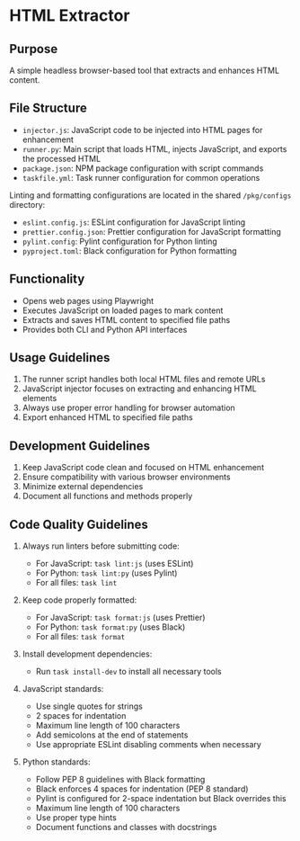 # HTML Extractor

## Purpose
A simple headless browser-based tool that extracts and enhances HTML content.

## File Structure
- `injector.js`: JavaScript code to be injected into HTML pages for enhancement
- `runner.py`: Main script that loads HTML, injects JavaScript, and exports the processed HTML
- `package.json`: NPM package configuration with script commands
- `taskfile.yml`: Task runner configuration for common operations

Linting and formatting configurations are located in the shared `/pkg/configs` directory:
- `eslint.config.js`: ESLint configuration for JavaScript linting
- `prettier.config.json`: Prettier configuration for JavaScript formatting
- `pylint.config`: Pylint configuration for Python linting
- `pyproject.toml`: Black configuration for Python formatting

## Functionality
- Opens web pages using Playwright
- Executes JavaScript on loaded pages to mark content
- Extracts and saves HTML content to specified file paths
- Provides both CLI and Python API interfaces

## Usage Guidelines
1. The runner script handles both local HTML files and remote URLs
2. JavaScript injector focuses on extracting and enhancing HTML elements
3. Always use proper error handling for browser automation
4. Export enhanced HTML to specified file paths

## Development Guidelines
1. Keep JavaScript code clean and focused on HTML enhancement
2. Ensure compatibility with various browser environments
3. Minimize external dependencies
4. Document all functions and methods properly

## Code Quality Guidelines
1. Always run linters before submitting code:
   - For JavaScript: `task lint:js` (uses ESLint)
   - For Python: `task lint:py` (uses Pylint)
   - For all files: `task lint`

2. Keep code properly formatted:
   - For JavaScript: `task format:js` (uses Prettier)
   - For Python: `task format:py` (uses Black)
   - For all files: `task format`
   
3. Install development dependencies:
   - Run `task install-dev` to install all necessary tools
   
4. JavaScript standards:
   - Use single quotes for strings
   - 2 spaces for indentation
   - Maximum line length of 100 characters
   - Add semicolons at the end of statements
   - Use appropriate ESLint disabling comments when necessary

5. Python standards:
   - Follow PEP 8 guidelines with Black formatting
   - Black enforces 4 spaces for indentation (PEP 8 standard)
   - Pylint is configured for 2-space indentation but Black overrides this
   - Maximum line length of 100 characters
   - Use proper type hints
   - Document functions and classes with docstrings